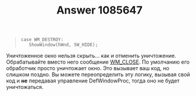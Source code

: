 ﻿---
title: "Answer 1085647"
se.owner.user_id: 240512
se.owner.display_name: "MSDN.WhiteKnight"
se.owner.link: "https://ru.stackoverflow.com/users/240512/msdn-whiteknight"
se.answer_id: 1085647
se.question_id: 1085638
se.post_type: answer
se.is_accepted: True
---
<blockquote>

<pre><code>case WM_DESTROY:
   ShowWindow(hWnd, SW_HIDE);
</code></pre>
</blockquote>

<p>Уничтоженное окно нельзя скрыть... как и отменить уничтожение. Обрабатывайте вместо него сообщение <a href="https://docs.microsoft.com/en-us/windows/win32/winmsg/wm-close" rel="nofollow noreferrer">WM_CLOSE</a>. По умолчанию его обработчик просто уничтожает окно. Это вызывает ваш код, но слишком поздно. Вы можете переопределить эту логику, вызывая свой код и <strong>не</strong> передавая управление DefWindowProc, тогда оно не будет уничтожаться.</p>
